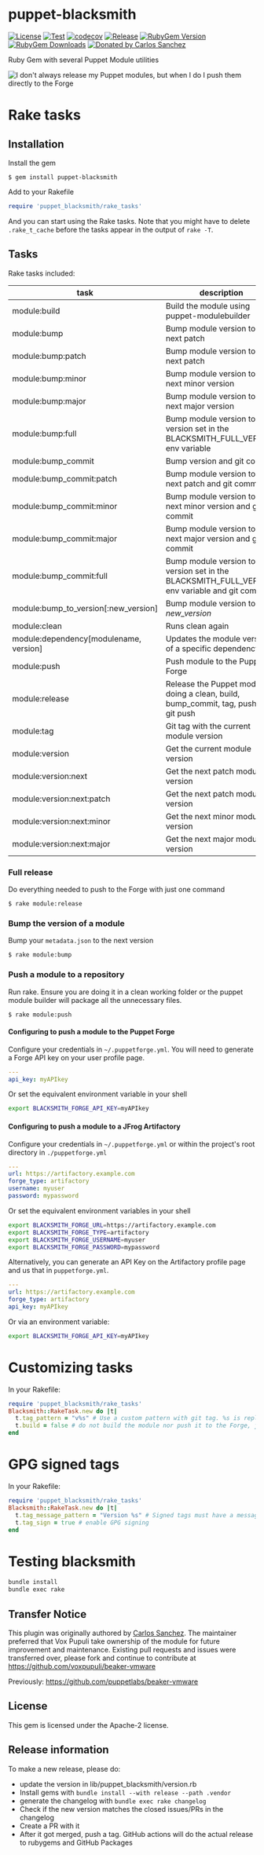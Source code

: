 puppet-blacksmith
=================

[![License](https://img.shields.io/github/license/voxpupuli/puppet-blacksmith.svg)](https://github.com/voxpupuli/puppet-blacksmith/blob/master/LICENSE)
[![Test](https://github.com/voxpupuli/puppet-blacksmith/actions/workflows/test.yml/badge.svg)](https://github.com/voxpupuli/puppet-blacksmith/actions/workflows/test.yml)
[![codecov](https://codecov.io/gh/voxpupuli/puppet-blacksmith/branch/master/graph/badge.svg)](https://codecov.io/gh/voxpupuli/puppet-blacksmith)
[![Release](https://github.com/voxpupuli/puppet-blacksmith/actions/workflows/release.yml/badge.svg)](https://github.com/voxpupuli/puppet-blacksmith/actions/workflows/release.yml)
[![RubyGem Version](https://img.shields.io/gem/v/puppet-blacksmith.svg)](https://rubygems.org/gems/puppet-blacksmith)
[![RubyGem Downloads](https://img.shields.io/gem/dt/puppet-blacksmith.svg)](https://rubygems.org/gems/puppet-blacksmith)
[![Donated by Carlos Sanchez](https://img.shields.io/badge/donated%20by-Carlos%20Sanchez-fb7047.svg)](#transfer-notice)

Ruby Gem with several Puppet Module utilities

![I don't always release my Puppet modules, but when I do I push them directly to the Forge](https://raw.github.com/voxpupuli/puppet-blacksmith/gh-pages/dos-equis.jpg)

# Rake tasks

## Installation

Install the gem

```console
$ gem install puppet-blacksmith
```

Add to your Rakefile

```ruby
require 'puppet_blacksmith/rake_tasks'
```

And you can start using the Rake tasks. Note that you might have to delete `.rake_t_cache`
before the tasks appear in the output of `rake -T`.

## Tasks

Rake tasks included:

| task               | description |
| ------------------ | ----------- |
| module:build       | Build the module using puppet-modulebuilder |
| module:bump        | Bump module version to the next patch |
| module:bump:patch  | Bump module version to the next patch |
| module:bump:minor  | Bump module version to the next minor version |
| module:bump:major  | Bump module version to the next major version |
| module:bump:full   | Bump module version to the version set in the BLACKSMITH_FULL_VERSION env variable |
| module:bump_commit | Bump version and git commit |
| module:bump_commit:patch  | Bump module version to the next patch and git commit |
| module:bump_commit:minor  | Bump module version to the next minor version and git commit |
| module:bump_commit:major  | Bump module version to the next major version and git commit |
| module:bump_commit:full   | Bump module version to the version set in the BLACKSMITH_FULL_VERSION env variable and git commit |
| module:bump_to_version\[:new\_version\] | Bump module version to _new\_version_ |
| module:clean       | Runs clean again |
| module:dependency[modulename, version] | Updates the module version of a specific dependency |
| module:push        | Push module to the Puppet Forge |
| module:release     | Release the Puppet module, doing a clean, build, bump_commit, tag, push and git push |
| module:tag         | Git tag with the current module version |
| module:version     | Get the current module version |
| module:version:next | Get the next patch module version |
| module:version:next:patch | Get the next patch module version |
| module:version:next:minor | Get the next minor module version |
| module:version:next:major | Get the next major module version |

### Full release

Do everything needed to push to the Forge with just one command

```console
$ rake module:release
```

### Bump the version of a module

Bump your `metadata.json` to the next version

```console
$ rake module:bump
```

### Push a module to a repository

Run rake. Ensure you are doing it in a clean working folder or the puppet module builder will package all the unnecessary files.

```console
$ rake module:push
```

#### Configuring to push a module to the Puppet Forge

Configure your credentials in `~/.puppetforge.yml`. You will need to generate a Forge API key on your user profile page.

```yaml
---
api_key: myAPIkey
```

Or set the equivalent environment variable in your shell

```bash
export BLACKSMITH_FORGE_API_KEY=myAPIkey
```


#### Configuring to push a module to a JFrog Artifactory

Configure your credentials in `~/.puppetforge.yml` or within the project's root directory in `./puppetforge.yml`

```yaml
---
url: https://artifactory.example.com
forge_type: artifactory
username: myuser
password: mypassword
```

Or set the equivalent environment variables in your shell

```bash
export BLACKSMITH_FORGE_URL=https://artifactory.example.com
export BLACKSMITH_FORGE_TYPE=artifactory
export BLACKSMITH_FORGE_USERNAME=myuser
export BLACKSMITH_FORGE_PASSWORD=mypassword
```

Alternatively, you can generate an API Key on the Artifactory profile page and us that in `puppetforge.yml`.

```yaml
---
url: https://artifactory.example.com
forge_type: artifactory
api_key: myAPIkey
````

Or via an environment variable:

```bash
export BLACKSMITH_FORGE_API_KEY=myAPIkey
```

# Customizing tasks

In your Rakefile:

```ruby
require 'puppet_blacksmith/rake_tasks'
Blacksmith::RakeTask.new do |t|
  t.tag_pattern = "v%s" # Use a custom pattern with git tag. %s is replaced with the version number.
  t.build = false # do not build the module nor push it to the Forge, just do the tagging [:clean, :tag, :bump_commit]
end
````

# GPG signed tags

In your Rakefile:

```ruby
require 'puppet_blacksmith/rake_tasks'
Blacksmith::RakeTask.new do |t|
  t.tag_message_pattern = "Version %s" # Signed tags must have a message
  t.tag_sign = true # enable GPG signing
end
```

# Testing blacksmith

```bash
bundle install
bundle exec rake
```

## Transfer Notice

This plugin was originally authored by [Carlos Sanchez](https://blog.csanchez.org/).
The maintainer preferred that Vox Pupuli take ownership of the module for future improvement and maintenance.
Existing pull requests and issues were transferred over, please fork and continue to contribute at https://github.com/voxpupuli/beaker-vmware

Previously: https://github.com/puppetlabs/beaker-vmware

## License

This gem is licensed under the Apache-2 license.

## Release information

To make a new release, please do:
* update the version in lib/puppet_blacksmith/version.rb
* Install gems with `bundle install --with release --path .vendor`
* generate the changelog with `bundle exec rake changelog`
* Check if the new version matches the closed issues/PRs in the changelog
* Create a PR with it
* After it got merged, push a tag. GitHub actions will do the actual release to rubygems and GitHub Packages
